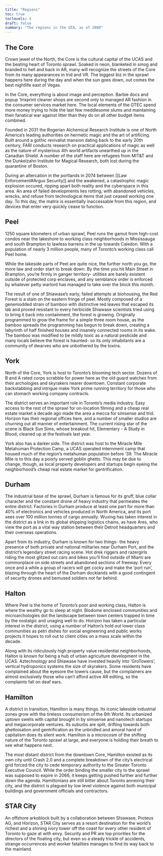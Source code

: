 ```yaml
---
title: "Regions"
toc: true
toclevels: 4
draft: false
summary: "The regions in the GTA, as of 2080"
---
```


## The Core
Crown jewel of the North, the Core is the cultural capital of the UCAS and the beating heart of Toronto sprawl. Soaked in neon, blanketed in smog and branded to hell and back in AR, many will recognize the streets of the Core from its many appearances in trid and VR. The biggest biz in the sprawl happens here during the day and when the sun goes down, out comes the best nightlife east of Vegas.

In the Core, everything is about image and perception. Barbie docs and popup ‘trixprint cleaner shops are second only to managed AR fashion in the consumer services market here. The local elements of the GTEC spend more money trying to hide the last few meddlesome slums and maintaining their fanatical war against litter than they do on all other budget items combined. 

Founded in 2031 the Rogerian Alchemical Research Institute is one of North America’s leading authorities on hermetic magic and the art of artificing. Built around a gothic revivalist mansion dating back to the early 20th century, FARI conducts research on practical applications of magic as well as the nature of mysterious 4th world artifacts unearthed up in the Canadian Shield. A number of the staff here are refugees from MIT&T and the Dunkelzahn Institute for Magical Research, both lost during the quarantine of Boston.

During an altercation in the portlands in 2074 between [[Law Enforcement#Argus Security]] and the awakened, a catastrophic magic explosion occured, ripping apart both reality and the cyberspace in this area. An area of failed developments lies rotting, with abandoned vehicles, wrecks, and refuse from technological items that just ceased working one day. To this day, the matrix is essentially inaccessable from this region, and devices that enter very quickly cease to function. 


## Peel
1250 square kilometers of urban sprawl, Peel runs the gamut from high-cost condos near the lakeshore to working class neighborhoods in Mississauga and south Brampton to lawless barrens in the up towards Caledon. With a population of nearly 3 million people, many of Toronto’s working class call Peel home.

While the lakeside parts of Peel are quite nice, the further north you go, the more law and order start to break down. By the time you hit Main Street in Brampton, you’re firmly in ganger territory- utilities are barely existent outside of protected corp enclaves, and any semblance order is enforced by whatever petty warlord has managed to take over the block this month.

The result of one of Shiawase’s early, failed attempts at biohousing, the Red Forest is a stain on the eastern fringe of peel. Mostly composed of a genemodded strain of bamboo with distinctive red leaves that escaped its lab and proved resistant to every herbicide Shiawase scientists tried using to bring it back into containment, the forest is growing. Originally programmed to grow the frame for a simple three room house, as the bamboo spreads the programming has begun to break down, creating a labyrinth of half finished houses and insanely connected rooms in its wake. The bamboo was modified to be mildly toxic as a natural pesticide and many locals believe the forest is haunted- so its only inhabitants are a community of dwarves who are unbothered by the toxins.


## York
North of the Core, York is host to Toronto’s blooming tech sector. Dozens of B and A rated corps scrabble for power here as the old guard watches from their archologies and skyrakers nearer downtown. Constant corporate backstabbing and intrigue make York prime running territory for those who can stomach working company contracts.

The district serves an important role in Toronto’s media industry. Easy access to the rest of the sprawl for on-location filming and a cheap real estate market a decade ago made the area a mecca for simsense and trid. Horizon has their regional offices here, and a number of smaller studios are churning out all manner of entertainment. The current rising star of the scene is Black Sun Sims, whose breakout hit, Elementary - A Study in Blood, cleaned up at the festivals last year.

York also has a darker side. The district was host to the Miracle Mile Metahuman Protection Camp, a UCAS operated internment camp that housed much of the region’s metahuman population before ‘39. The Miracle Mile is to this day a poorly served goblin ghetto. This may be due to change, though, as local property developers and startups begin eyeing the neighborhood’s cheap real estate market for gentrification.


## Durham
The industrial base of the sprawl, Durham is famous for its gruff, blue collar character and the constant drone of heavy industry that permeates the entire district. Factories in Durham produce at least one part for more than 40% of electronics and vehicles produced in North America, and its port sees over 100 million tonnes of cargo annually. Wuxing has taken interest in the district as a link in its global shipping logistics chains, as have Ares, who view the port as a vital way station between their Detroit headquarters and their overseas operations.

Apart from its industry, Durham is known for two things- the heavy presence of both private and national militaries near Durham Port, and the district’s legendary street racing scene. Hot drek riggers and razergirls riding the most glitzed out cars and bikes you’ll find outside of Miami are commonplace on side streets and abandoned sections of freeway. Every once and a while a group of racers will get cocky and make the ‘port run’, blazing through the heart of the Durham docklands with a good contingent of security drones and bemused soldiers not far behind.

  
## Halton
Where Peel is the home of Toronto’s poor and working class, Halton is where the wealthy go to sleep at night. Biodome enclosed communities and microarchologies dot the landscape between town centers trapped in time by the nostalgic and unaging well to do. Horizon has taken a particular interest in the district, using a number of Halton’s hold out lower class communities as petri dishes for social engineering and public works projects it hopes to roll out to client cities on a mass scale within the decade.

Along with its ridiculously high property value residential neighborhoods, Halton is known for being a hub of urban agriculture development in the UCAS. Aztechnology and Shiawase have invested heavily into ‘GroTowers’, vertical hydroponics systems the size of skyrakers. Some residents have complained about the eyesore the towers cause, but the complainers are almost exclusively those who can’t afford active AR editing, so the complaints fall on deaf ears.


## Hamilton
A district in transition, Hamilton is many things. Its iconic lakeside industrial zones grow with the tireless consumerism of the 6th World. Its urbanized uptown swells with capital brought in by simsense and nanotech startups and megacorporate ventures. Its suburbs are split, drifting towards both ghettoisation and gentrification as the unbridled and amoral hand of capitalism does its silent work. Hamilton is a microcosm of the shifting nature of the Toronto sprawl at large, and everyone is holding their breath to see what happens next.

The most distant district from the downtown Core, Hamilton existed as its own city until Crash 2.0 and a complete breakdown of the city’s electrical grid forced the city to cede temporary authority to the Greater Toronto Executive Council. While the order binding the smaller city to the sprawl was supposed to expire in 2066, it keeps getting pushed further and further down the agenda. Hamiltonians are still bitter about Toronto annexing their city, and the district is plagued by low level violence against both municipal buildings and government officials and contractors. 

## STAR City
An offshore arkoblock built by a collaboration between Shiawase, Proteus AG, and Horizon, STAR City serves as a resort destination for the world’s richest and a shining ivory tower off the coast for every other resident of Toronto to gaze at with envy. Security and PR are top priorities for the directors of the floating city, but even so a steady trickle of accidents, strange occurrences and worker fatalities manages to find its way back to the mainland.

